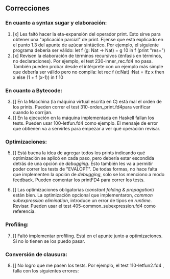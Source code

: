 ## Correcciones

### En cuanto a syntax sugar y elaboración:

1. [x]    Les faltó hacer la eta-expansión del operador print. Esto sirve para obtener una "aplicación parcial" de print. Fijense que está explicado en el punto 1.3 del apunte de azúcar sintáctico. Por ejemplo, el siguiente programa debería ser válido: let f (g: Nat -> Nat) = g 10 in f (print "res=")
2. [x]    Revisen la elaboración de términos recursivos (énfasis en términos, no declaraciones). Por ejemplo, el test 230-inner_rec.fd4 no pasa. También pueden probar desde el intérprete con un ejemplo más simple que debería ser válido pero no compila: let rec f (x:Nat) :Nat = ifz x then x else (1 + f (x-1)) in f 10

### En cuanto a Bytecode:

3. []    En la Macchina (la máquina virtual escrita en C) está mal el orden de los prints. Pueden correr el test 310-orden_print.fd4para verificar cuando lo corrijan.
4. []    En la ejecución en la máquina implementada en Haskell fallan los tests. Pueden usar 100-letfun.fd4 como ejemplo. El
    mensaje de error que obtienen va a servirles para empezar a ver qué operación revisar.

### Optimizaciones:

5. []    Está buena la idea de agregar todos los prints indicando qué optimización se aplicó en cada paso, pero debería estar
    escondida detrás de una opción de _debugging_. Esto también les va a permitir poder correr los tests de "EVALOPT". De
    todas formas, no hace falta que implementen la opción de _debugging_, solo se los menciono a modo feedback. Pueden
    comentar los printFD4 para correr los tests.

6. []    Las optimizaciones obligatorias (_constant folding & propagation_) están bien. La optimización opcional que
    implementaron, _common subexpression elimination_, introduce un error de tipos en _runtime_. Revisar. Pueden usar
    el test 405-common_subexpression.fd4 como referencia.

### Profiling:

7. []    Faltó implementar profiling. Está en el apunte junto a optimizaciones. Si no lo tienen se los puedo pasar.

### Conversión de clausura:

8. []    No logro que me pasen los tests. Por ejemplo, el test 110-letfun2.fd4 , falla con los siguientes errores:
